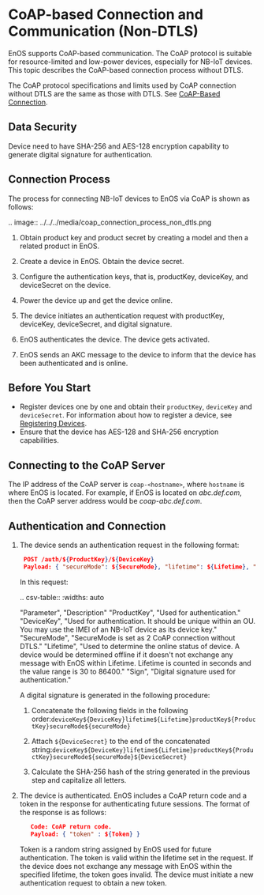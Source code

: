 # CoAP-based Connection and Communication (Non-DTLS)

EnOS supports CoAP-based communication. The CoAP protocol is suitable for resource-limited and low-power devices, especially for NB-IoT devices. This topic describes the CoAP-based connection process without DTLS.

The CoAP protocol specifications and limits used by CoAP connection without DTLS are the same as those with DTLS. See [CoAP-Based Connection](../../../learn/enos_coap).

## Data Security

Device need to have SHA-256 and AES-128 encryption capability to generate digital signature for authentication.

## Connection Process

The process for connecting NB-IoT devices to EnOS via CoAP is shown as follows:

.. image:: ../../../media/coap_connection_process_non_dtls.png

1. Obtain product key and product secret by creating a model and then a related product in EnOS.

2. Create a device in EnOS. Obtain the device secret.
   
3. Configure the authentication keys, that is, productKey, deviceKey, and deviceSecret on the device.
    
4. Power the device up and get the device online.

5. The device initiates an authentication request with productKey, deviceKey, deviceSecret, and digital signature.

6. EnOS authenticates the device. The device gets activated.

7. EnOS sends an AKC message to the device to inform that the device has been authenticated and is online.

## Before You Start

- Register devices one by one and obtain their `productKey`, `deviceKey` and `deviceSecret`. For information about how to register a device, see [Registering Devices](../../../howto/device/manage/creating_device).
- Ensure that the device has AES-128 and SHA-256 encryption capabilities.

## Connecting to the CoAP Server

The IP address of the CoAP server is `coap-<hostname>`, where `hostname` is where EnOS is located. For example, if EnOS is located on *abc.def.com*, then the CoAP server address would be *coap-abc.def.com*.

## Authentication and Connection

1. The device sends an authentication request in the following format:

   ```json
    POST /auth/${ProductKey}/${DeviceKey}
    Payload: { "secureMode": ${SecureMode}, "lifetime": ${Lifetime}, "sign": ${sign} }
   ```
   In this request:

   .. csv-table::
      :widths: auto

      "Parameter", "Description"
      "ProductKey", "Used for authentication."
      "DeviceKey",	"Used for authentication. It should be unique within an OU. You may use the IMEI of an NB-IoT device as its device key."
      "SecureMode", "SecureMode is set as 2 CoAP connection without DTLS."
      "Lifetime", "Used to determine the online status of device. A device would be determined offline if it doesn't not exchange any message with EnOS within Lifetime. Lifetime is counted in seconds and the value range is 30 to 86400."
      "Sign",	"Digital signature used for authentication."

    A digital signature is generated in the following procedure:

    1. Concatenate the following fields in the following order:`deviceKey${DeviceKey}lifetime${Lifetime}productKey${ProductKey}secureMode${secureMode}`
   
    1. Attach `${DeviceSecret}` to the end of the concatenated string:`deviceKey${DeviceKey}lifetime${Lifetime}productKey${ProductKey}secureMode${secureMode}${DeviceSecret}`
   
    2. Calculate the SHA-256 hash of the string generated in the previous step and capitalize all letters.

2. The device is authenticated. EnOS includes a CoAP return code and a token in the response for authenticating future sessions. The format of the response is as follows:
 
   ```json
      Code: CoAP return code.
      Payload: { "token" : ${Token} }
    ```
    
   Token is a random string assigned by EnOS used for future authentication. The token is valid within the lifetime set in the request. If the device does not exchange any message with EnOS within the specified lifetime, the token goes invalid. The device must initiate a new authentication request to obtain a new token.






 

 

